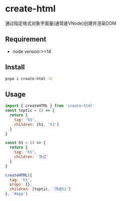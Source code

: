 # create-html
通过指定格式对象字面量(通常是VNode)创建并渲染DOM  




## Requirement

- node version:>=14

## Install

``` zsh
pnpm i create-html -S
```


## Usage


``` js
import { createHTML } from 'create-html'
const toptic = () => {
  return {
    tag: 'h3',
    children: [h1, 'h3']
  }
}

const h1 = () => {
  return {
    tag: 'h1',
    children: '测试'
  }
}

createHTML({
  tag: 'h1',
  props: {},
  children: [toptic, '顶级h1']
}, '#app')
```

<!-- ## Options


``` ts

``` -->



